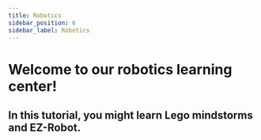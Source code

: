 ```yaml
---
title: Robotics
sidebar_position: 6
sidebar_label: Robotics
---
```


# Welcome to our robotics learning center!

## In this tutorial, you might learn Lego mindstorms and EZ-Robot.
